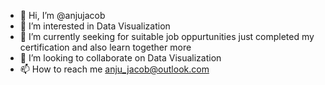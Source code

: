 - 👋 Hi, I’m @anjujacob
- 👀 I’m interested in Data Visualization
- 🌱 I’m currently seeking for suitable job oppurtunities just completed my certification and also learn together more
- 💞️ I’m looking to collaborate on Data Visualization
- 📫 How to reach me anju_jacob@outlook.com

<!---
anjujacob/anjujacob is a ✨ special ✨ repository because its `README.md` (this file) appears on your GitHub profile.
You can click the Preview link to take a look at your changes.
--->
